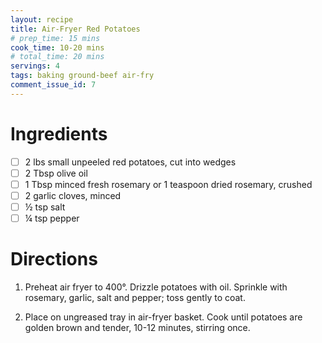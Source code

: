 ```yaml
---
layout: recipe
title: Air-Fryer Red Potatoes
# prep_time: 15 mins
cook_time: 10-20 mins
# total_time: 20 mins
servings: 4
tags: baking ground-beef air-fry
comment_issue_id: 7
---
```


# Ingredients

- [ ] 2 lbs small unpeeled red potatoes, cut into wedges
- [ ] 2 Tbsp olive oil
- [ ] 1 Tbsp minced fresh rosemary or 1 teaspoon dried rosemary, crushed
- [ ] 2 garlic cloves, minced
- [ ] ½ tsp salt
- [ ] ¼ tsp pepper

# Directions
1. Preheat air fryer to 400&deg;. Drizzle potatoes with oil. Sprinkle with rosemary, garlic, salt and pepper; toss gently to coat.

2. Place on ungreased tray in air-fryer basket. Cook until potatoes are golden brown and tender, 10-12 minutes, stirring once.